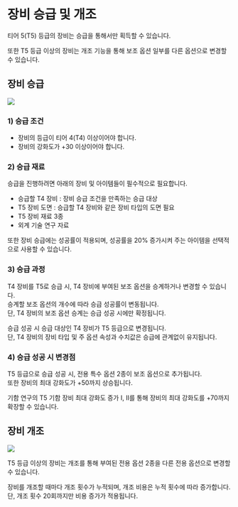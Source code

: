 # 장비 승급 및 개조

티어 5(T5) 등급의 장비는 승급을 통해서만 획득할 수 있습니다.

또한 T5 등급 이상의 장비는 개조 기능을 통해 보조 옵션 일부를 다른 옵션으로 변경할 수 있습니다.


## 장비 승급
![](https://d3bbxo4nelobc3.cloudfront.net/html/img/help/205_01.jpg)

### 1) 승급 조건
- 장비의 등급이 티어 4(T4) 이상이어야 합니다.
- 장비의 강화도가 +30 이상이어야 합니다.


### 2) 승급 재료

승급을 진행하려면 아래의 장비 및 아이템들이 필수적으로 필요합니다.

- 승급할 T4 장비 : 장비 승급 조건을 만족하는 승급 대상
- T5 장비 도면 : 승급할 T4 장비와 같은 장비 타입의 도면 필요
- T5 장비 재료 3종
- 외계 기술 연구 자료


또한 장비 승급에는 성공률이 적용되며, 성공률을 20% 증가시켜 주는 아이템을 선택적으로 사용할 수 있습니다.


### 3) 승급 과정

T4 장비를 T5로 승급 시, T4 장비에 부여된 보조 옵션을 승계하거나 변경할 수 있습니다.<br>
승계할 보조 옵션의 개수에 따라 승급 성공률이 변동됩니다.<br>
단, T4 장비의 보조 옵션 승계는 승급 성공 시에만 확정됩니다.

승급 성공 시 승급 대상인 T4 장비가 T5 등급으로 변경됩니다.<br>
단, T4 장비의 장비 타입 및 주 옵션 속성과 수치값은 승급에 관계없이 유지됩니다.


### 4) 승급 성공 시 변경점

T5 등급으로 승급 성공 시, 전용 특수 옵션 2종이 보조 옵션으로 추가됩니다.<br>
또한 장비의 최대 강화도가 +50까지 상승됩니다.

기함 연구의 T5 기함 장비 최대 강화도 증가 I, II를 통해 장비의 최대 강화도를 +70까지 확장할 수 있습니다.



## 장비 개조
![](https://d3bbxo4nelobc3.cloudfront.net/html/img/help/205_02.jpg)

T5 등급 이상의 장비는 개조를 통해 부여된 전용 옵션 2종을 다른 전용 옵션으로 변경할 수 있습니다.<br>

장비를 개조할 때마다 개조 횟수가 누적되며, 개조 비용은 누적 횟수에 따라 증가합니다.<br>
단, 개조 횟수 20회까지만 비용 증가가 적용됩니다.